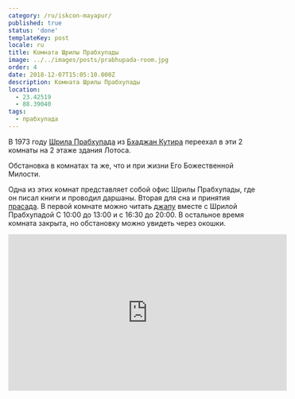 ```yaml
---
category: /ru/iskcon-mayapur/
published: true
status: 'done'
templateKey: post
locale: ru
title: Комната Шрилы Прабхупады
image: ../../images/posts/prabhupada-room.jpg
order: 4
date: 2018-12-07T15:05:10.000Z
description: Комната Шрилы Прабхупады
location:
  - 23.42519
  - 88.39040
tags:
  - прабхупада
---
```


В 1973 году [Шрила Прабхупада](/ru/srila-prabhupada) из [Бхаджан Кутира](/ru/bhajan-kutir) переехал в эти 2 комнаты на 2 этаже здания Лотоса.

Обстановка в комнатах та же, что и при жизни Его Божественной Милости.

Одна из этих комнат представляет собой офис Шрилы Прабхупады, где он писал книги и проводил даршаны. Вторая для сна и принятия [прасада](/ru/prasad). В первой комнате можно читать [джапу](/ru/japa) вместе с Шрилой Прабхупадой С 10:00 до 13:00 и с 16:30 до 20:00. В остальное время комната закрыта, но обстановку можно увидеть через окошки.

<iframe width="560" height="315" src="https://www.youtube.com/embed/LWFAizKe6Qs" frameborder="0" allow="accelerometer; autoplay; encrypted-media; gyroscope; picture-in-picture" allowfullscreen></iframe>

<tbd locale="ru" url="mailto:haribol@mayapur.live"></tbd>
